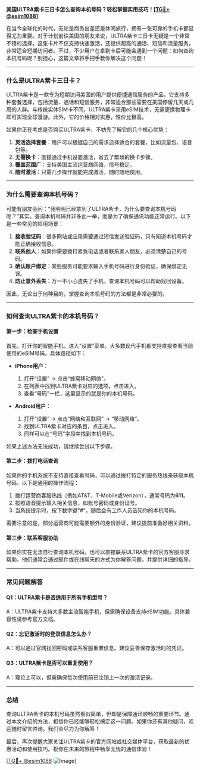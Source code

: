 **美国ULTRA紫卡三日卡怎么查询本机号码？轻松掌握实用技巧！[[TG💪+ @esim1088](https://t.me/s/esim1088)]**

在当今全球化的时代，无论是商务出差还是休闲旅行，拥有一张可靠的手机卡都显得尤为重要。对于计划前往美国的朋友来说，ULTRA紫卡三日卡无疑是一个非常不错的选择。这张卡片不仅支持快速激活，还提供超高的通话、短信和流量服务，非常适合短期访问者。不过，不少用户在拿到卡后可能会遇到一个问题：如何查询本机号码呢？别担心，这篇文章将手把手教你解决这个问题！

---

### **什么是ULTRA紫卡三日卡？**
ULTRA紫卡是一款专为短期访问美国的用户提供便捷通信服务的产品。它支持多种套餐选择，包括流量、通话和短信服务，非常适合那些需要在美国停留几天或几周的人群。与传统实体SIM卡不同，ULTRA紫卡采用eSIM技术，无需更换物理卡即可实现全球漫游。此外，它的价格相对实惠，性价比极高。

如果你正在考虑是否购买ULTRA紫卡，不妨先了解它的几个核心优势：
1. **灵活选择套餐**：用户可以根据自己的需求选择适合的套餐，比如流量包、语音包等。
2. **无需换卡**：直接通过手机设置激活，省去了繁琐的换卡步骤。
3. **覆盖范围广**：支持美国主流运营商网络，信号稳定。
4. **随时激活**：只需几步操作就能完成激活，随时随地使用。

---

### **为什么需要查询本机号码？**
可能有朋友会问：“我明明已经拿到了ULTRA紫卡，为什么要查询本机号码呢？”其实，查询本机号码并非多此一举，而是为了确保通讯功能正常运行。以下是一些常见的应用场景：

1. **接收验证码**：很多网站或应用需要通过短信发送验证码，只有知道本机号码才能正确接收信息。
2. **联系他人**：如果你需要拨打紧急电话或者联系家人朋友，必须清楚自己的号码。
3. **确认账户绑定**：某些服务可能要求输入手机号码进行身份验证，确保绑定无误。
4. **防止意外丢失**：万一不小心遗失了手机，查询本机号码可以帮助找回设备。

因此，无论出于何种目的，掌握查询本机号码的方法都是非常必要的。

---

### **如何查询ULTRA紫卡的本机号码？**

#### **第一步：检查手机设置**
首先，打开你的智能手机，进入“设置”菜单。大多数现代手机都支持直接查看当前使用的eSIM号码。具体路径如下：
- **iPhone用户**：
  1. 打开“设置” → 点击“蜂窝移动网络”。
  2. 在列表中找到ULTRA紫卡对应的选项，点击进入。
  3. 查看“号码”一栏，这里显示的就是你的本机号码。
  
- **Android用户**：
  1. 打开“设置” → 点击“网络和互联网” → “移动网络”。
  2. 找到ULTRA紫卡对应的条目，点击进入。
  3. 同样可以在“号码”字段中找到本机号码。

如果上述方法无法成功，请继续尝试以下步骤。

#### **第二步：拨打电话查询**
如果你的手机系统不支持直接查看号码，可以通过拨打特定的服务热线来获取本机号码。以下是通用的操作流程：
1. 拨打运营商客服热线（例如AT&T、T-Mobile或Verizon），通常号码为**611**。
2. 按照语音提示输入相关信息，如账号密码或身份证号。
3. 当系统提示时，按下数字键“#”，随后会有工作人员告知你的本机号码。

需要注意的是，部分运营商可能需要额外的身份验证，建议提前准备好相关资料。

#### **第三步：联系客服协助**
如果你实在无法自行查询本机号码，也可以直接联系ULTRA紫卡的官方客服寻求帮助。他们通常会通过邮件或在线聊天的方式为你解答问题，并提供详细的指导。

---

### **常见问题解答**

#### **Q1：ULTRA紫卡是否适用于所有手机型号？**
A：ULTRA紫卡支持大多数主流智能手机，但需确保设备支持eSIM功能。具体兼容性请参考官方文档。

#### **Q2：忘记激活时的登录信息怎么办？**
A：可以通过官网找回密码或联系客服重置信息。建议妥善保存激活时的凭证。

#### **Q3：ULTRA紫卡是否可以重复使用？**
A：理论上可以，但需确保每次使用前已注销上一次的激活记录。

---

### **总结**
查询ULTRA紫卡的本机号码虽然看似简单，但却是保障通讯顺畅的重要环节。通过本文介绍的方法，相信你已经能够轻松搞定这一问题。如果你还有其他疑问，欢迎随时留言咨询，我们会尽力为你解答！

最后，再次提醒大家关注ULTRA紫卡的官方网站或社交媒体平台，获取最新的优惠活动和使用技巧。祝你在未来的旅程中畅享无忧的通信体验！

[[TG💪+ @esim1088](https://t.me/s/esim1088) ![Image](https://i.postimg.cc/4NQfJmqS/Snipaste-2025-05-13-00-14-12.png)]